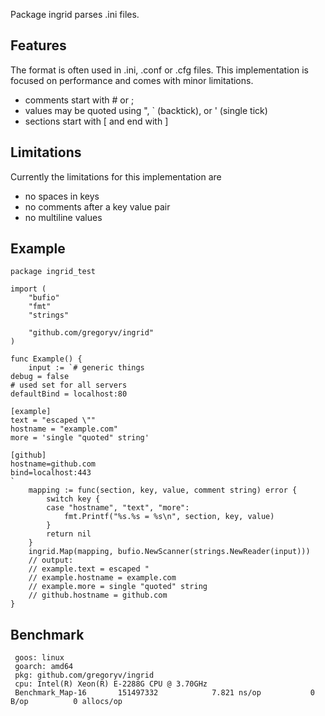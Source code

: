 Package ingrid parses .ini files.

## Features

The format is often used in .ini, .conf or .cfg files. This
implementation is focused on performance and comes with minor
limitations.

  - comments start with # or ;
  - values may be quoted using ", ` (backtick), or ' (single tick)
  - sections start with [ and end with ]

## Limitations

Currently the limitations for this implementation are

  - no spaces in keys
  - no comments after a key value pair
  - no multiline values

## Example

    package ingrid_test
    
    import (
    	"bufio"
    	"fmt"
    	"strings"
    
    	"github.com/gregoryv/ingrid"
    )
    
    func Example() {
    	input := `# generic things
    debug = false
    # used set for all servers
    defaultBind = localhost:80
    
    [example]
    text = "escaped \""
    hostname = "example.com"
    more = 'single "quoted" string'
    
    [github]
    hostname=github.com
    bind=localhost:443
    `
    	mapping := func(section, key, value, comment string) error {
    		switch key {
    		case "hostname", "text", "more":
    			fmt.Printf("%s.%s = %s\n", section, key, value)
    		}
    		return nil
    	}
    	ingrid.Map(mapping, bufio.NewScanner(strings.NewReader(input)))
    	// output:
    	// example.text = escaped "
    	// example.hostname = example.com
    	// example.more = single "quoted" string
    	// github.hostname = github.com
    }
## Benchmark

     goos: linux
     goarch: amd64
     pkg: github.com/gregoryv/ingrid
     cpu: Intel(R) Xeon(R) E-2288G CPU @ 3.70GHz
     Benchmark_Map-16    	151497332	         7.821 ns/op	       0 B/op	       0 allocs/op
